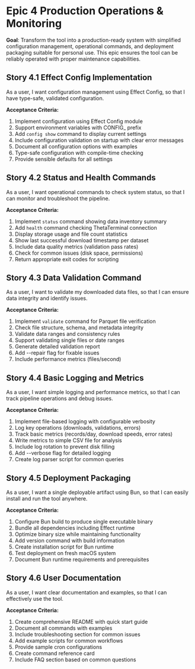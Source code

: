 # Epic 4 Production Operations & Monitoring

**Goal**: Transform the tool into a production-ready system with simplified configuration management, operational commands, and deployment packaging suitable for personal use. This epic ensures the tool can be reliably operated with proper maintenance capabilities.

## Story 4.1 Effect Config Implementation

As a user,
I want configuration management using Effect Config,
so that I have type-safe, validated configuration.

**Acceptance Criteria:**
1. Implement configuration using Effect Config module
2. Support environment variables with CONFIG_ prefix
3. Add `config show` command to display current settings
4. Include configuration validation on startup with clear error messages
5. Document all configuration options with examples
6. Type-safe configuration with compile-time checking
7. Provide sensible defaults for all settings

## Story 4.2 Status and Health Commands

As a user,
I want operational commands to check system status,
so that I can monitor and troubleshoot the pipeline.

**Acceptance Criteria:**
1. Implement `status` command showing data inventory summary
2. Add `health` command checking ThetaTerminal connection
3. Display storage usage and file count statistics
4. Show last successful download timestamp per dataset
5. Include data quality metrics (validation pass rates)
6. Check for common issues (disk space, permissions)
7. Return appropriate exit codes for scripting

## Story 4.3 Data Validation Command

As a user,
I want to validate my downloaded data files,
so that I can ensure data integrity and identify issues.

**Acceptance Criteria:**
1. Implement `validate` command for Parquet file verification
2. Check file structure, schema, and metadata integrity
3. Validate data ranges and consistency rules
4. Support validating single files or date ranges
5. Generate detailed validation report
6. Add --repair flag for fixable issues
7. Include performance metrics (files/second)

## Story 4.4 Basic Logging and Metrics

As a user,
I want simple logging and performance metrics,
so that I can track pipeline operations and debug issues.

**Acceptance Criteria:**
1. Implement file-based logging with configurable verbosity
2. Log key operations (downloads, validations, errors)
3. Track basic metrics (records/day, download speeds, error rates)
4. Write metrics to simple CSV file for analysis
5. Include log rotation to prevent disk filling
6. Add --verbose flag for detailed logging
7. Create log parser script for common queries

## Story 4.5 Deployment Packaging

As a user,
I want a single deployable artifact using Bun,
so that I can easily install and run the tool anywhere.

**Acceptance Criteria:**
1. Configure Bun build to produce single executable binary
2. Bundle all dependencies including Effect runtime
3. Optimize binary size while maintaining functionality
4. Add version command with build information
5. Create installation script for Bun runtime
6. Test deployment on fresh macOS system
7. Document Bun runtime requirements and prerequisites

## Story 4.6 User Documentation

As a user,
I want clear documentation and examples,
so that I can effectively use the tool.

**Acceptance Criteria:**
1. Create comprehensive README with quick start guide
2. Document all commands with examples
3. Include troubleshooting section for common issues
4. Add example scripts for common workflows
5. Provide sample cron configurations
6. Create command reference card
7. Include FAQ section based on common questions
